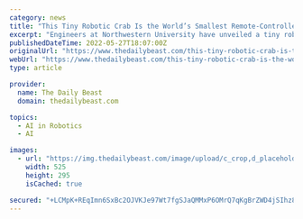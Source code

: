 ```yaml
---
category: news
title: "This Tiny Robotic Crab Is the World’s Smallest Remote-Controlled Walking Robot"
excerpt: "Engineers at Northwestern University have unveiled a tiny robotic crab that they claim is the smallest ever remote-controlled walking robot. According to the team’s new paper published Wednesday ..."
publishedDateTime: 2022-05-27T18:07:00Z
originalUrl: "https://www.thedailybeast.com/this-tiny-robotic-crab-is-the-worlds-smallest-remote-controlled-walking-robot"
webUrl: "https://www.thedailybeast.com/this-tiny-robotic-crab-is-the-worlds-smallest-remote-controlled-walking-robot"
type: article

provider:
  name: The Daily Beast
  domain: thedailybeast.com

topics:
  - AI in Robotics
  - AI

images:
  - url: "https://img.thedailybeast.com/image/upload/c_crop,d_placeholder_euli9k,h_295,w_525,x_0,y_154/dpr_2.0/c_limit,w_740/fl_lossy,q_auto/v1653663548/Low-Res_Fig._1D-1.jpg_yevk1y"
    width: 525
    height: 295
    isCached: true

secured: "+LCMpK+REqImn6SxBc2OJVKJe97Wt7fgSJaQMMxP6OMrQ7qKgBrZWD4jSIhz8Kj79e/mCYgioF83sw6Yc7lW6TTW7HeSGU36bqWPMxqK64BKhOmQpZZH2WPManvaJ/HNJIXk/NrylQGeaDBFQ6P6HNMnqQV/if9ThZ1dP0bRz9zRtR6yAA5rZcoxJ6Unn/1om5/1sTWR/PCzhNU2Itu2z9km8aDwOH89vNzJb1kM+VbzhfL6SqTfvORV+KiEHhcR1FNYYmuus3WKX/tgBkiqic+dOCpnvedlP0iLgPw4erQ+g0isBqtEhYvQBzh3cHC0WSgN0VVTygRZzwbvP5ydvCqnWuelLcTvD06io2NANbQ=;Hp9d6Oi7+J3cDAVbLsdQ2w=="
---
```


